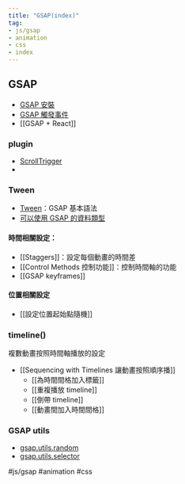 ```yaml
---
title: "GSAP(index)"
tag: 
- js/gsap 
- animation
- css
- index
---
```

## GSAP
- [GSAP 安裝](GSAP%20安裝.md)
- [GSAP 觸發事件](GSAP%20觸發事件.md)
- [[GSAP + React]]

### plugin
- [ScrollTrigger](ScrollTrigger.md)
- 
### Tween
- [Tween](Tween.md)：GSAP 基本語法
- [可以使用 GSAP 的資料類型](可以使用%20GSAP%20的資料類型.md)

#### 時間相關設定：
- [[Staggers]]：設定每個動畫的時間差
- [[Control Methods 控制功能]]：控制時間軸的功能
- [[GSAP keyframes]]

#### 位置相關設定
- [[設定位置起始點隨機]]

### timeline()
複數動畫按照時間軸播放的設定
- [[Sequencing with Timelines 讓動畫按照順序播]]
	- [[為時間間格加入標籤]]
	- [[重複播放 timeline]]
	- [[倒帶 timeline]]
	- [[動畫間加入時間間格]]


### GSAP utils
- [gsap.utils.random](gsap.utils.random.md)
- [gsap.utils.selector](gsap.utils.selector.md)








#js/gsap #animation #css
